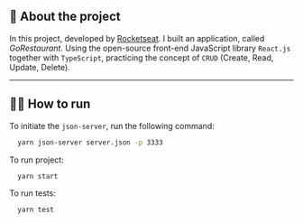 ## :rocket: About the project

In this project, developed by [Rocketseat](https://www.rocketseat.com.br/). I built an application, called _GoRestaurant._ Using the open-source front-end JavaScript library `React.js` together with `TypeScript`, practicing the concept of `CRUD` (Create, Read, Update, Delete).

---

## 🏃‍♂️ How to run

To initiate the `json-server`, run the following command:

```bash
  yarn json-server server.json -p 3333
```

To run project:

```js
  yarn start
```

To run tests:

```js
  yarn test
```
